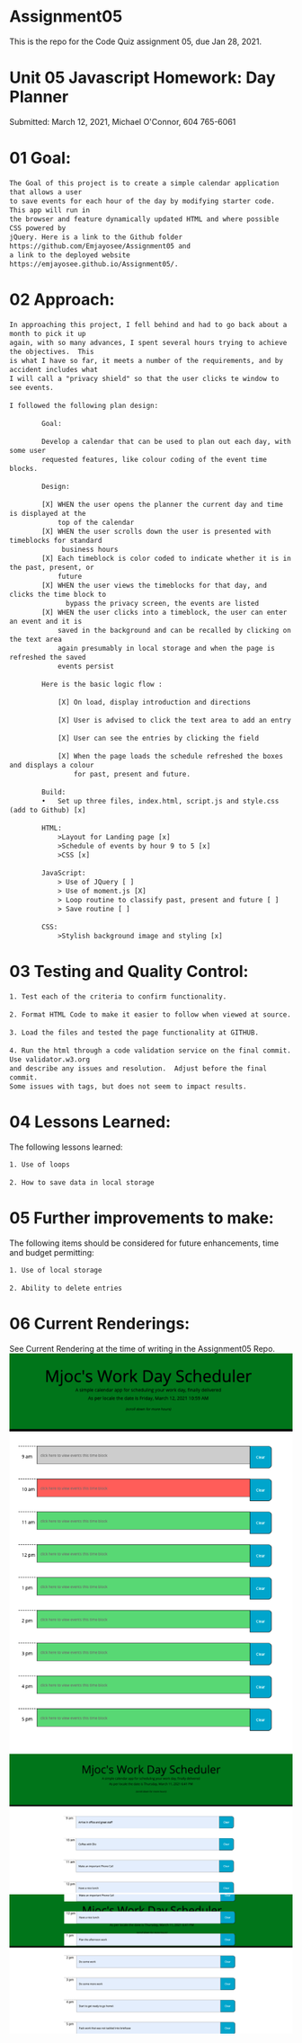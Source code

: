 
# Assignment05

This is the repo for the Code Quiz assignment 05, due Jan 28, 2021.


# Unit 05 Javascript Homework: Day Planner

Submitted: March 12, 2021, Michael O'Connor, 604 765-6061

# 01 Goal: 

    The Goal of this project is to create a simple calendar application that allows a user 
    to save events for each hour of the day by modifying starter code. This app will run in
    the browser and feature dynamically updated HTML and where possible CSS powered by
    jQuery. Here is a link to the Github folder https://github.com/Emjayosee/Assignment05 and 
    a link to the deployed website https://emjayosee.github.io/Assignment05/.

# 02 Approach:

    In approaching this project, I fell behind and had to go back about a month to pick it up 
    again, with so many advances, I spent several hours trying to achieve the objectives.  This 
    is what I have so far, it meets a number of the requirements, and by accident includes what 
    I will call a "privacy shield" so that the user clicks te window to see events.  

    I followed the following plan design:

            Goal:

            Develop a calendar that can be used to plan out each day, with some user 
            requested features, like colour coding of the event time blocks.

            Design:

            [X]	WHEN the user opens the planner the current day and time is displayed at the 
                top of the calendar
            [X]	WHEN the user scrolls down the user is presented with timeblocks for standard
                 business hours
            [X] Each timeblock is color coded to indicate whether it is in the past, present, or 
                future
            [X] WHEN the user views the timeblocks for that day, and clicks the time block to
                  bypass the privacy screen, the events are listed
            [X] WHEN the user clicks into a timeblock, the user can enter an event and it is 
                saved in the background and can be recalled by clicking on the text area 
                again presumably in local storage and when the page is refreshed the saved 
                events persist   
            
            Here is the basic logic flow :

                [X] On load, display introduction and directions

                [X] User is advised to click the text area to add an entry

                [X] User can see the entries by clicking the field

                [X] When the page loads the schedule refreshed the boxes and displays a colour 
                    for past, present and future.

            Build:
            •	Set up three files, index.html, script.js and style.css (add to Github) [x]
            
            HTML:
                >Layout for Landing page [x]
                >Schedule of events by hour 9 to 5 [x]
                >CSS [x]

            JavaScript: 
                > Use of JQuery [ ]
                > Use of moment.js [X]
                > Loop routine to classify past, present and future [ ]
                > Save routine [ ]
            
            CSS:
                >Stylish background image and styling [x]
            


# 03 Testing and Quality Control:

    1. Test each of the criteria to confirm functionality.

    2. Format HTML Code to make it easier to follow when viewed at source.

    3. Load the files and tested the page functionality at GITHUB.

    4. Run the html through a code validation service on the final commit.  Use validator.w3.org 
    and describe any issues and resolution.  Adjust before the final commit. 
    Some issues with tags, but does not seem to impact results.

# 04 Lessons Learned:

The following lessons learned:

    1. Use of loops

    2. How to save data in local storage


# 05 Further improvements to make:

The following items should be considered for future enhancements, time and budget permitting:

    1. Use of local storage

    2. Ability to delete entries


# 06 Current Renderings:

See Current Rendering at the time of writing in the Assignment05 Repo. 
![alt text](Assets/Images/MainView.png)
![alt text](Assets/Images/Morning.png)
![alt text](Assets/Images/Afternoon.png)


